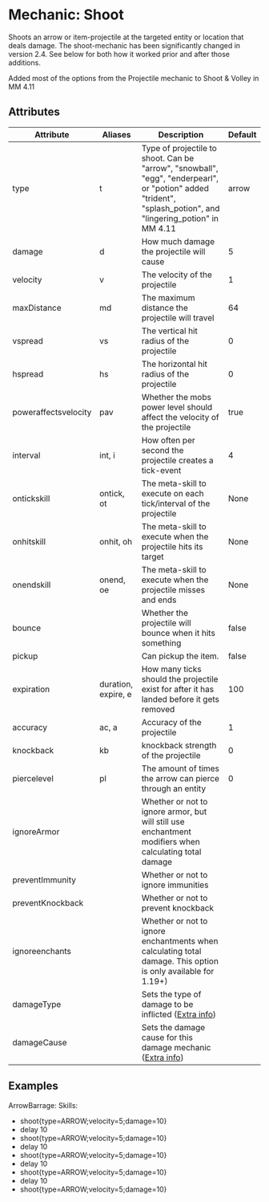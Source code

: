 Mechanic: Shoot
===============

Shoots an arrow or item-projectile at the targeted entity or location
that deals damage. The shoot-mechanic has been significantly changed in
version 2.4. See below for both how it worked prior and after those
additions.

Added most of the options from the Projectile mechanic to Shoot & Volley in MM 4.11

Attributes
----------

| Attribute| Aliases| Description | Default |
|----------------------|------------|-------------------------------------------------------------------------------------------|---------|
| type | t  | Type of projectile to shoot. Can be "arrow", "snowball", "egg", "enderpearl", or "potion" added "trident", "splash_potion", and "lingering_potion" in MM 4.11 | arrow   |
| damage   | d  | How much damage the projectile will cause| 5   |
| velocity | v  | The velocity of the projectile  | 1   |
| maxDistance  | md | The maximum distance the projectile will travel  | 64  |
| vspread  | vs | The vertical hit radius of the projectile| 0   |
| hspread  | hs | The horizontal hit radius of the projectile  | 0   |
| poweraffectsvelocity | pav| Whether the mobs power level should affect the velocity of the projectile | true|
| interval | int, i | How often per second the projectile creates a tick-event | 4   |
| ontickskill  | ontick, ot | The meta-skill to execute on each tick/interval of the projectile | None |
| onhitskill   | onhit, oh  | The meta-skill to execute when the projectile hits its target| None |
| onendskill   | onend, oe  | The meta-skill to execute when the projectile misses and ends| None |
| bounce   || Whether the projectile will bounce when it hits something| false |
| pickup   || Can pickup the item.   | false |
| expiration   | duration, expire, e | How many ticks should the projectile exist for after it has landed before it gets removed| 100 |
| accuracy | ac, a  | Accuracy of the projectile | 1 |
| knockback| kb | knockback strength of the projectile  | 0 |
| piercelevel  | pl | The amount of times the arrow can pierce through an entity   | 0 | 
| ignoreArmor  || Whether or not to ignore armor, but will still use enchantment modifiers when calculating total damage   | | 
| preventImmunity  || Whether or not to ignore immunities   | | 
| preventKnockback || Whether or not to prevent knockback| |
| ignoreenchants   || Whether or not to ignore enchantments when calculating total damage. This option is only available for 1.19+)   | |
| damageType   || Sets the type of damage to be inflicted ([Extra info](/skills/mechanics/damage#elements)) | | 
| damageCause  || Sets the damage cause for this damage mechanic ([Extra info](/skills/mechanics/damage#damagecause))  | | 


Examples
--------

ArrowBarrage:
  Skills:
  - shoot{type=ARROW;velocity=5;damage=10}
  - delay 10
  - shoot{type=ARROW;velocity=5;damage=10}
  - delay 10
  - shoot{type=ARROW;velocity=5;damage=10}
  - delay 10
  - shoot{type=ARROW;velocity=5;damage=10}
  - delay 10
  - shoot{type=ARROW;velocity=5;damage=10}
